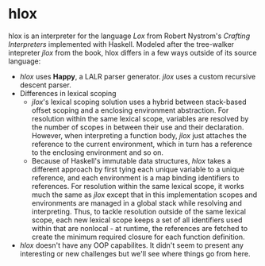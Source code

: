 # hlox
hlox is an interpreter for the language *Lox* from Robert Nystrom's *Crafting Interpreters* implemented with Haskell. Modeled after the tree-walker intepreter *jlox* from the book, hlox differs in a few ways outside of its source language:
- *hlox* uses **Happy**, a LALR parser generator. *jlox* uses a custom recursive descent parser.
- Differences in lexical scoping
  - *jlox*'s lexical scoping solution uses a hybrid between stack-based offset scoping and a enclosing environment abstraction. For resolution within the same lexical scope, variables are resolved by the number of scopes in between their use and their declaration. However, when interpreting a function body, *jlox* just attaches the reference to the current environment, which in turn has a reference to the enclosing environment and so on.
  - Because of Haskell's immutable data structures, *hlox* takes a different approach by first tying each unique variable to a unique reference, and each environment is a map binding identifiers to references. For resolution within the same lexical scope, it works much the same as *jlox* except that in this implementation scopes and environments are managed in a global stack while resolving and interpreting. Thus, to tackle resolution outside of the same lexical scope, each new lexical scope keeps a set of all identifiers used within that are nonlocal - at runtime, the references are fetched to create the minimum required closure for each function definition.
- *hlox* doesn't have any OOP capabilites. It didn't seem to present any interesting or new challenges but we'll see where things go from here. 
